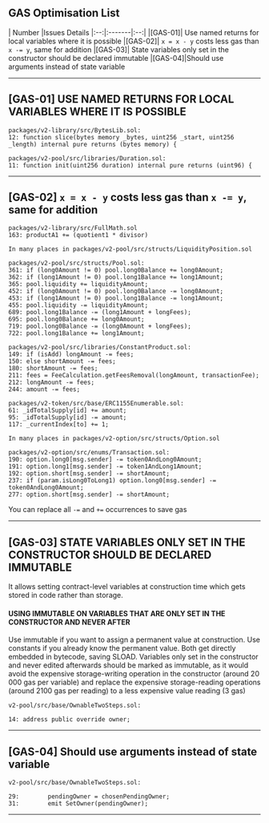 ## GAS Optimisation List
| Number |Issues Details
|:--:|:-------|:--:|
|[GAS-01]| Use named returns for local variables where it is possible
|[GAS-02]| `x = x - y` costs less gas than `x -= y`, same for addition
|[GAS-03]| State variables only set in the constructor should be declared immutable
|[GAS-04]|Should use arguments instead of state variable
***

## [GAS-01] USE NAMED RETURNS FOR LOCAL VARIABLES WHERE IT IS POSSIBLE
```
packages/v2-library/src/BytesLib.sol:
12: function slice(bytes memory _bytes, uint256 _start, uint256 _length) internal pure returns (bytes memory) {

packages/v2-pool/src/libraries/Duration.sol:
11: function init(uint256 duration) internal pure returns (uint96) {
```
***

## [GAS-02] `x = x - y` costs less gas than `x -= y`, same for addition
```
packages/v2-library/src/FullMath.sol
163: productA1 += (quotient1 * divisor)

In many places in packages/v2-pool/src/structs/LiquidityPosition.sol

packages/v2-pool/src/structs/Pool.sol:
361: if (long0Amount != 0) pool.long0Balance += long0Amount;
362: if (long1Amount != 0) pool.long1Balance += long1Amount;
365: pool.liquidity += liquidityAmount;
452: if (long0Amount != 0) pool.long0Balance -= long0Amount;
453: if (long1Amount != 0) pool.long1Balance -= long1Amount;
455: pool.liquidity -= liquidityAmount;
689: pool.long1Balance -= (long1Amount + longFees);
695: pool.long0Balance += long0Amount;
719: pool.long0Balance -= (long0Amount + longFees);
722: pool.long1Balance += long1Amount;

packages/v2-pool/src/libraries/ConstantProduct.sol:
149: if (isAdd) longAmount -= fees;
150: else shortAmount -= fees;
180: shortAmount -= fees;
211: fees = FeeCalculation.getFeesRemoval(longAmount, transactionFee);
212: longAmount -= fees;
244: amount -= fees;

packages/v2-token/src/base/ERC1155Enumerable.sol:
61: _idTotalSupply[id] += amount;
95: _idTotalSupply[id] -= amount;
117: _currentIndex[to] += 1;

In many places in packages/v2-option/src/structs/Option.sol

packages/v2-option/src/enums/Transaction.sol:
190: option.long0[msg.sender] -= token0AndLong0Amount;
191: option.long1[msg.sender] -= token1AndLong1Amount;
192: option.short[msg.sender] -= shortAmount;
237: if (param.isLong0ToLong1) option.long0[msg.sender] -= token0AndLong0Amount;
277: option.short[msg.sender] -= shortAmount;
```
You can replace all `-=` and `+=` occurrences to save gas
***

## [GAS-03] STATE VARIABLES ONLY SET IN THE CONSTRUCTOR SHOULD BE DECLARED IMMUTABLE
It allows setting contract-level variables at construction time which gets stored in code rather than storage.

#### USING IMMUTABLE ON VARIABLES THAT ARE ONLY SET IN THE CONSTRUCTOR AND NEVER AFTER
Use immutable if you want to assign a permanent value at construction. Use constants if you already know the permanent value. Both get directly embedded in bytecode, saving SLOAD. Variables only set in the constructor and never edited afterwards should be marked as immutable, as it would avoid the expensive storage-writing operation in the constructor (around 20 000 gas per variable) and replace the expensive storage-reading operations (around 2100 gas per reading) to a less expensive value reading (3 gas)

```
v2-pool/src/base/OwnableTwoSteps.sol:

14: address public override owner;
```
***

## [GAS-04] Should use arguments instead of state variable

```
v2-pool/src/base/OwnableTwoSteps.sol:

29:        pendingOwner = chosenPendingOwner;
31:        emit SetOwner(pendingOwner);
```
***
